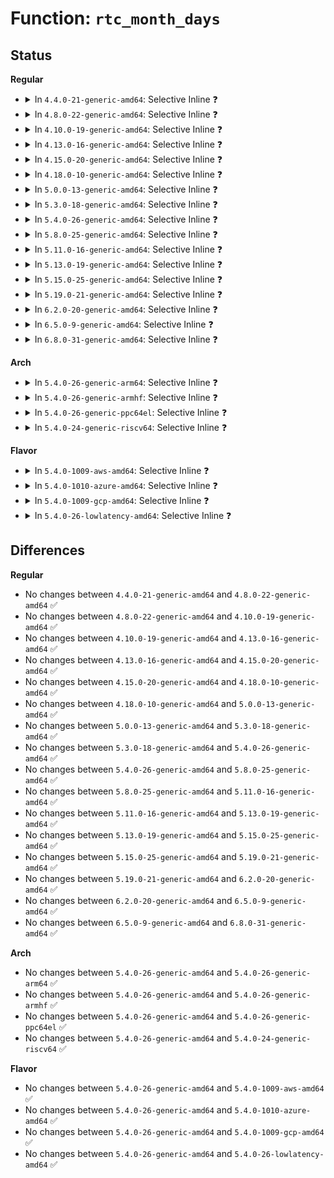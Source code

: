 # Function: <code>rtc_month_days</code>

## Status
<b>Regular</b>
<ul>
<li>
<details>
<summary>In <code>4.4.0-21-generic-amd64</code>: Selective Inline ❓</summary>

```c
int rtc_month_days(unsigned int month, unsigned int year)
```

```json
{
  "name": "rtc_month_days",
  "collision_type": "Unique Global",
  "inline_type": "Selective",
  "funcs": [
    {
      "addr": 18446744071585607520,
      "name": "rtc_month_days",
      "external": true,
      "loc": "drivers/rtc/rtc-lib.c:33",
      "file": "drivers/rtc/rtc-lib.c",
      "inline": "not declared, inlined",
      "caller_inline": [
        "drivers/rtc/rtc-lib.c:rtc_time64_to_tm",
        "drivers/rtc/rtc-lib.c:rtc_valid_tm"
      ],
      "caller_func": [
        "drivers/rtc/interface.c:__rtc_read_alarm"
      ]
    }
  ],
  "symbols": [
    {
      "addr": 18446744071585607520,
      "name": "rtc_month_days",
      "section": ".text",
      "bind": "STB_GLOBAL",
      "size": 83
    }
  ]
}
```
</details>
</li>
<li>
<details>
<summary>In <code>4.8.0-22-generic-amd64</code>: Selective Inline ❓</summary>

```c
int rtc_month_days(unsigned int month, unsigned int year)
```

```json
{
  "name": "rtc_month_days",
  "collision_type": "Unique Global",
  "inline_type": "Selective",
  "funcs": [
    {
      "addr": 18446744071586003512,
      "name": "rtc_month_days",
      "external": true,
      "loc": "drivers/rtc/rtc-lib.c:33",
      "file": "drivers/rtc/rtc-lib.c",
      "inline": "not declared, inlined",
      "caller_inline": [
        "drivers/rtc/rtc-lib.c:rtc_valid_tm",
        "drivers/rtc/rtc-lib.c:rtc_time64_to_tm"
      ],
      "caller_func": [
        "drivers/rtc/interface.c:__rtc_read_alarm"
      ]
    }
  ],
  "symbols": [
    {
      "addr": 18446744071586002768,
      "name": "rtc_month_days",
      "section": ".text",
      "bind": "STB_GLOBAL",
      "size": 83
    }
  ]
}
```
</details>
</li>
<li>
<details>
<summary>In <code>4.10.0-19-generic-amd64</code>: Selective Inline ❓</summary>

```c
int rtc_month_days(unsigned int month, unsigned int year)
```

```json
{
  "name": "rtc_month_days",
  "collision_type": "Unique Global",
  "inline_type": "Selective",
  "funcs": [
    {
      "addr": 18446744071586199320,
      "name": "rtc_month_days",
      "external": true,
      "loc": "drivers/rtc/rtc-lib.c:33",
      "file": "drivers/rtc/rtc-lib.c",
      "inline": "not declared, inlined",
      "caller_inline": [
        "drivers/rtc/rtc-lib.c:rtc_valid_tm",
        "drivers/rtc/rtc-lib.c:rtc_time64_to_tm"
      ],
      "caller_func": [
        "drivers/rtc/interface.c:__rtc_read_alarm",
        "drivers/rtc/rtc-cmos.c:cmos_validate_alarm",
        "drivers/rtc/rtc-cmos.c:cmos_validate_alarm"
      ]
    }
  ],
  "symbols": [
    {
      "addr": 18446744071586198576,
      "name": "rtc_month_days",
      "section": ".text",
      "bind": "STB_GLOBAL",
      "size": 83
    }
  ]
}
```
</details>
</li>
<li>
<details>
<summary>In <code>4.13.0-16-generic-amd64</code>: Selective Inline ❓</summary>

```c
int rtc_month_days(unsigned int month, unsigned int year)
```

```json
{
  "name": "rtc_month_days",
  "collision_type": "Unique Global",
  "inline_type": "Selective",
  "funcs": [
    {
      "addr": 18446744071586287356,
      "name": "rtc_month_days",
      "external": true,
      "loc": "drivers/rtc/rtc-lib.c:33",
      "file": "drivers/rtc/rtc-lib.c",
      "inline": "not declared, inlined",
      "caller_inline": [
        "drivers/rtc/rtc-lib.c:rtc_valid_tm",
        "drivers/rtc/rtc-lib.c:rtc_time64_to_tm"
      ],
      "caller_func": [
        "drivers/rtc/interface.c:__rtc_read_alarm",
        "drivers/rtc/rtc-cmos.c:cmos_validate_alarm",
        "drivers/rtc/rtc-cmos.c:cmos_validate_alarm"
      ]
    }
  ],
  "symbols": [
    {
      "addr": 18446744071586286624,
      "name": "rtc_month_days",
      "section": ".text",
      "bind": "STB_GLOBAL",
      "size": 91
    }
  ]
}
```
</details>
</li>
<li>
<details>
<summary>In <code>4.15.0-20-generic-amd64</code>: Selective Inline ❓</summary>

```c
int rtc_month_days(unsigned int month, unsigned int year)
```

```json
{
  "name": "rtc_month_days",
  "collision_type": "Unique Global",
  "inline_type": "Selective",
  "funcs": [
    {
      "addr": 18446744071586750684,
      "name": "rtc_month_days",
      "external": true,
      "loc": "drivers/rtc/rtc-lib.c:33",
      "file": "drivers/rtc/rtc-lib.c",
      "inline": "not declared, inlined",
      "caller_inline": [
        "drivers/rtc/rtc-lib.c:rtc_valid_tm",
        "drivers/rtc/rtc-lib.c:rtc_time64_to_tm"
      ],
      "caller_func": [
        "drivers/rtc/interface.c:__rtc_read_alarm",
        "drivers/rtc/rtc-cmos.c:cmos_validate_alarm",
        "drivers/rtc/rtc-cmos.c:cmos_validate_alarm"
      ]
    }
  ],
  "symbols": [
    {
      "addr": 18446744071586749952,
      "name": "rtc_month_days",
      "section": ".text",
      "bind": "STB_GLOBAL",
      "size": 91
    }
  ]
}
```
</details>
</li>
<li>
<details>
<summary>In <code>4.18.0-10-generic-amd64</code>: Selective Inline ❓</summary>

```c
int rtc_month_days(unsigned int month, unsigned int year)
```

```json
{
  "name": "rtc_month_days",
  "collision_type": "Unique Global",
  "inline_type": "Selective",
  "funcs": [
    {
      "addr": 18446744071587017194,
      "name": "rtc_month_days",
      "external": true,
      "loc": "drivers/rtc/rtc-lib.c:33",
      "file": "drivers/rtc/rtc-lib.c",
      "inline": "not declared, inlined",
      "caller_inline": [
        "drivers/rtc/rtc-lib.c:rtc_valid_tm",
        "drivers/rtc/rtc-lib.c:rtc_time64_to_tm"
      ],
      "caller_func": [
        "drivers/rtc/interface.c:__rtc_read_alarm",
        "drivers/rtc/rtc-cmos.c:cmos_validate_alarm",
        "drivers/rtc/rtc-cmos.c:cmos_validate_alarm"
      ]
    }
  ],
  "symbols": [
    {
      "addr": 18446744071587016464,
      "name": "rtc_month_days",
      "section": ".text",
      "bind": "STB_GLOBAL",
      "size": 91
    }
  ]
}
```
</details>
</li>
<li>
<details>
<summary>In <code>5.0.0-13-generic-amd64</code>: Selective Inline ❓</summary>

```c
int rtc_month_days(unsigned int month, unsigned int year)
```

```json
{
  "name": "rtc_month_days",
  "collision_type": "Unique Global",
  "inline_type": "Selective",
  "funcs": [
    {
      "addr": 18446744071587178650,
      "name": "rtc_month_days",
      "external": true,
      "loc": "drivers/rtc/lib.c:33",
      "file": "drivers/rtc/lib.c",
      "inline": "not declared, inlined",
      "caller_inline": [
        "drivers/rtc/lib.c:rtc_valid_tm",
        "drivers/rtc/lib.c:rtc_time64_to_tm"
      ],
      "caller_func": [
        "drivers/rtc/interface.c:__rtc_read_alarm",
        "drivers/rtc/rtc-cmos.c:cmos_validate_alarm",
        "drivers/rtc/rtc-cmos.c:cmos_validate_alarm"
      ]
    }
  ],
  "symbols": [
    {
      "addr": 18446744071587177920,
      "name": "rtc_month_days",
      "section": ".text",
      "bind": "STB_GLOBAL",
      "size": 91
    }
  ]
}
```
</details>
</li>
<li>
<details>
<summary>In <code>5.3.0-18-generic-amd64</code>: Selective Inline ❓</summary>

```c
int rtc_month_days(unsigned int month, unsigned int year)
```

```json
{
  "name": "rtc_month_days",
  "collision_type": "Unique Global",
  "inline_type": "Selective",
  "funcs": [
    {
      "addr": 18446744071587444107,
      "name": "rtc_month_days",
      "external": true,
      "loc": "drivers/rtc/lib.c:30",
      "file": "drivers/rtc/lib.c",
      "inline": "not declared, inlined",
      "caller_inline": [
        "drivers/rtc/lib.c:rtc_valid_tm",
        "drivers/rtc/lib.c:rtc_time64_to_tm"
      ],
      "caller_func": [
        "drivers/rtc/interface.c:__rtc_read_alarm",
        "drivers/rtc/rtc-cmos.c:cmos_validate_alarm",
        "drivers/rtc/rtc-cmos.c:cmos_validate_alarm"
      ]
    }
  ],
  "symbols": [
    {
      "addr": 18446744071587443360,
      "name": "rtc_month_days",
      "section": ".text",
      "bind": "STB_GLOBAL",
      "size": 82
    }
  ]
}
```
</details>
</li>
<li>
<details>
<summary>In <code>5.4.0-26-generic-amd64</code>: Selective Inline ❓</summary>

```c
int rtc_month_days(unsigned int month, unsigned int year)
```

```json
{
  "name": "rtc_month_days",
  "collision_type": "Unique Global",
  "inline_type": "Selective",
  "funcs": [
    {
      "addr": 18446744071587647179,
      "name": "rtc_month_days",
      "external": true,
      "loc": "drivers/rtc/lib.c:30",
      "file": "drivers/rtc/lib.c",
      "inline": "not declared, inlined",
      "caller_inline": [
        "drivers/rtc/lib.c:rtc_valid_tm",
        "drivers/rtc/lib.c:rtc_time64_to_tm"
      ],
      "caller_func": [
        "drivers/rtc/interface.c:__rtc_read_alarm",
        "drivers/rtc/rtc-cmos.c:cmos_validate_alarm",
        "drivers/rtc/rtc-cmos.c:cmos_validate_alarm"
      ]
    }
  ],
  "symbols": [
    {
      "addr": 18446744071587646432,
      "name": "rtc_month_days",
      "section": ".text",
      "bind": "STB_GLOBAL",
      "size": 82
    }
  ]
}
```
</details>
</li>
<li>
<details>
<summary>In <code>5.8.0-25-generic-amd64</code>: Selective Inline ❓</summary>

```c
int rtc_month_days(unsigned int month, unsigned int year)
```

```json
{
  "name": "rtc_month_days",
  "collision_type": "Unique Global",
  "inline_type": "Selective",
  "funcs": [
    {
      "addr": 18446744071588513819,
      "name": "rtc_month_days",
      "external": true,
      "loc": "drivers/rtc/lib.c:30",
      "file": "drivers/rtc/lib.c",
      "inline": "not declared, inlined",
      "caller_inline": [
        "drivers/rtc/lib.c:rtc_valid_tm",
        "drivers/rtc/lib.c:rtc_time64_to_tm"
      ],
      "caller_func": [
        "drivers/rtc/interface.c:__rtc_read_alarm",
        "drivers/rtc/rtc-cmos.c:cmos_validate_alarm",
        "drivers/rtc/rtc-cmos.c:cmos_validate_alarm"
      ]
    }
  ],
  "symbols": [
    {
      "addr": 18446744071588512800,
      "name": "rtc_month_days",
      "section": ".text",
      "bind": "STB_GLOBAL",
      "size": 82
    }
  ]
}
```
</details>
</li>
<li>
<details>
<summary>In <code>5.11.0-16-generic-amd64</code>: Selective Inline ❓</summary>

```c
int rtc_month_days(unsigned int month, unsigned int year)
```

```json
{
  "name": "rtc_month_days",
  "collision_type": "Unique Global",
  "inline_type": "Selective",
  "funcs": [
    {
      "addr": 18446744071588539211,
      "name": "rtc_month_days",
      "external": true,
      "loc": "drivers/rtc/lib.c:30",
      "file": "drivers/rtc/lib.c",
      "inline": "not declared, inlined",
      "caller_inline": [
        "drivers/rtc/lib.c:rtc_valid_tm",
        "drivers/rtc/lib.c:rtc_time64_to_tm"
      ],
      "caller_func": [
        "drivers/rtc/interface.c:__rtc_read_alarm",
        "drivers/rtc/rtc-cmos.c:cmos_validate_alarm",
        "drivers/rtc/rtc-cmos.c:cmos_validate_alarm"
      ]
    }
  ],
  "symbols": [
    {
      "addr": 18446744071588538192,
      "name": "rtc_month_days",
      "section": ".text",
      "bind": "STB_GLOBAL",
      "size": 82
    }
  ]
}
```
</details>
</li>
<li>
<details>
<summary>In <code>5.13.0-19-generic-amd64</code>: Selective Inline ❓</summary>

```c
int rtc_month_days(unsigned int month, unsigned int year)
```

```json
{
  "name": "rtc_month_days",
  "collision_type": "Unique Global",
  "inline_type": "Selective",
  "funcs": [
    {
      "addr": 18446744071588422459,
      "name": "rtc_month_days",
      "external": true,
      "loc": "drivers/rtc/lib.c:30",
      "file": "drivers/rtc/lib.c",
      "inline": "not declared, inlined",
      "caller_inline": [
        "drivers/rtc/lib.c:rtc_valid_tm",
        "drivers/rtc/lib.c:rtc_time64_to_tm"
      ],
      "caller_func": [
        "drivers/rtc/interface.c:__rtc_read_alarm",
        "drivers/rtc/rtc-cmos.c:cmos_validate_alarm",
        "drivers/rtc/rtc-cmos.c:cmos_validate_alarm"
      ]
    }
  ],
  "symbols": [
    {
      "addr": 18446744071588421456,
      "name": "rtc_month_days",
      "section": ".text",
      "bind": "STB_GLOBAL",
      "size": 82
    }
  ]
}
```
</details>
</li>
<li>
<details>
<summary>In <code>5.15.0-25-generic-amd64</code>: Selective Inline ❓</summary>

```c
int rtc_month_days(unsigned int month, unsigned int year)
```

```json
{
  "name": "rtc_month_days",
  "collision_type": "Unique Global",
  "inline_type": "Selective",
  "funcs": [
    {
      "addr": 18446744071589089983,
      "name": "rtc_month_days",
      "external": true,
      "loc": "drivers/rtc/lib.c:30",
      "file": "drivers/rtc/lib.c",
      "inline": "not declared, inlined",
      "caller_inline": [
        "drivers/rtc/lib.c:rtc_valid_tm"
      ],
      "caller_func": [
        "drivers/rtc/interface.c:__rtc_read_alarm",
        "drivers/rtc/rtc-cmos.c:cmos_validate_alarm",
        "drivers/rtc/rtc-cmos.c:cmos_validate_alarm"
      ]
    }
  ],
  "symbols": [
    {
      "addr": 18446744071589089024,
      "name": "rtc_month_days",
      "section": ".text",
      "bind": "STB_GLOBAL",
      "size": 123
    }
  ]
}
```
</details>
</li>
<li>
<details>
<summary>In <code>5.19.0-21-generic-amd64</code>: Selective Inline ❓</summary>

```c
int rtc_month_days(unsigned int month, unsigned int year)
```

```json
{
  "name": "rtc_month_days",
  "collision_type": "Unique Global",
  "inline_type": "Selective",
  "funcs": [
    {
      "addr": 18446744071590533319,
      "name": "rtc_month_days",
      "external": true,
      "loc": "drivers/rtc/lib.c:30",
      "file": "drivers/rtc/lib.c",
      "inline": "not declared, inlined",
      "caller_inline": [
        "drivers/rtc/lib.c:rtc_valid_tm"
      ],
      "caller_func": [
        "drivers/rtc/interface.c:__rtc_read_alarm",
        "drivers/rtc/rtc-cmos.c:cmos_validate_alarm",
        "drivers/rtc/rtc-cmos.c:cmos_validate_alarm"
      ]
    }
  ],
  "symbols": [
    {
      "addr": 18446744071590532192,
      "name": "rtc_month_days",
      "section": ".text",
      "bind": "STB_GLOBAL",
      "size": 133
    }
  ]
}
```
</details>
</li>
<li>
<details>
<summary>In <code>6.2.0-20-generic-amd64</code>: Selective Inline ❓</summary>

```c
int rtc_month_days(unsigned int month, unsigned int year)
```

```json
{
  "name": "rtc_month_days",
  "collision_type": "Unique Global",
  "inline_type": "Selective",
  "funcs": [
    {
      "addr": 18446744071592185479,
      "name": "rtc_month_days",
      "external": true,
      "loc": "drivers/rtc/lib.c:30",
      "file": "drivers/rtc/lib.c",
      "inline": "not declared, inlined",
      "caller_inline": [
        "drivers/rtc/lib.c:rtc_valid_tm"
      ],
      "caller_func": [
        "drivers/rtc/interface.c:__rtc_read_alarm",
        "drivers/rtc/rtc-cmos.c:cmos_validate_alarm",
        "drivers/rtc/rtc-cmos.c:cmos_validate_alarm"
      ]
    }
  ],
  "symbols": [
    {
      "addr": 18446744071592184256,
      "name": "rtc_month_days",
      "section": ".text",
      "bind": "STB_GLOBAL",
      "size": 133
    }
  ]
}
```
</details>
</li>
<li>
<details>
<summary>In <code>6.5.0-9-generic-amd64</code>: Selective Inline ❓</summary>

```c
int rtc_month_days(unsigned int month, unsigned int year)
```

```json
{
  "name": "rtc_month_days",
  "collision_type": "Unique Global",
  "inline_type": "Selective",
  "funcs": [
    {
      "addr": 18446744071592609207,
      "name": "rtc_month_days",
      "external": true,
      "loc": "drivers/rtc/lib.c:30",
      "file": "drivers/rtc/lib.c",
      "inline": "not declared, inlined",
      "caller_inline": [
        "drivers/rtc/lib.c:rtc_valid_tm"
      ],
      "caller_func": [
        "drivers/rtc/interface.c:__rtc_read_alarm",
        "drivers/rtc/rtc-cmos.c:cmos_validate_alarm",
        "drivers/rtc/rtc-cmos.c:cmos_validate_alarm"
      ]
    }
  ],
  "symbols": [
    {
      "addr": 18446744071592608032,
      "name": "rtc_month_days",
      "section": ".text",
      "bind": "STB_GLOBAL",
      "size": 133
    }
  ]
}
```
</details>
</li>
<li>
<details>
<summary>In <code>6.8.0-31-generic-amd64</code>: Selective Inline ❓</summary>

```c
int rtc_month_days(unsigned int month, unsigned int year)
```

```json
{
  "name": "rtc_month_days",
  "collision_type": "Unique Global",
  "inline_type": "Selective",
  "funcs": [
    {
      "addr": 18446744071593353959,
      "name": "rtc_month_days",
      "external": true,
      "loc": "drivers/rtc/lib.c:30",
      "file": "drivers/rtc/lib.c",
      "inline": "not declared, inlined",
      "caller_inline": [
        "drivers/rtc/lib.c:rtc_valid_tm"
      ],
      "caller_func": [
        "drivers/rtc/interface.c:__rtc_read_alarm",
        "drivers/rtc/rtc-cmos.c:cmos_validate_alarm",
        "drivers/rtc/rtc-cmos.c:cmos_validate_alarm"
      ]
    }
  ],
  "symbols": [
    {
      "addr": 18446744071593352784,
      "name": "rtc_month_days",
      "section": ".text",
      "bind": "STB_GLOBAL",
      "size": 133
    }
  ]
}
```
</details>
</li>
</ul>
<b>Arch</b>
<ul>
<li>
<details>
<summary>In <code>5.4.0-26-generic-arm64</code>: Selective Inline ❓</summary>

```c
int rtc_month_days(unsigned int month, unsigned int year)
```

```json
{
  "name": "rtc_month_days",
  "collision_type": "Unique Global",
  "inline_type": "Selective",
  "funcs": [
    {
      "addr": 18446603336500799184,
      "name": "rtc_month_days",
      "external": true,
      "loc": "drivers/rtc/lib.c:30",
      "file": "drivers/rtc/lib.c",
      "inline": "not declared, inlined",
      "caller_inline": [
        "drivers/rtc/lib.c:rtc_valid_tm",
        "drivers/rtc/lib.c:rtc_time64_to_tm"
      ],
      "caller_func": [
        "drivers/rtc/interface.c:__rtc_read_alarm",
        "drivers/rtc/rtc-rtd119x.c:rtd119x_rtc_read_time",
        "drivers/rtc/rtc-rtd119x.c:rtd119x_rtc_read_time"
      ]
    }
  ],
  "symbols": [
    {
      "addr": 18446603336500798240,
      "name": "rtc_month_days",
      "section": ".text",
      "bind": "STB_GLOBAL",
      "size": 144
    }
  ]
}
```
</details>
</li>
<li>
<details>
<summary>In <code>5.4.0-26-generic-armhf</code>: Selective Inline ❓</summary>

```c
int rtc_month_days(unsigned int month, unsigned int year)
```

```json
{
  "name": "rtc_month_days",
  "collision_type": "Unique Global",
  "inline_type": "Selective",
  "funcs": [
    {
      "addr": 3233304424,
      "name": "rtc_month_days",
      "external": true,
      "loc": "drivers/rtc/lib.c:30",
      "file": "drivers/rtc/lib.c",
      "inline": "not declared, inlined",
      "caller_inline": [
        "drivers/rtc/lib.c:rtc_valid_tm",
        "drivers/rtc/lib.c:rtc_time64_to_tm"
      ],
      "caller_func": [
        "drivers/rtc/interface.c:__rtc_read_alarm"
      ]
    }
  ],
  "symbols": [
    {
      "addr": 3233304088,
      "name": "rtc_month_days",
      "section": ".text",
      "bind": "STB_GLOBAL",
      "size": 116
    }
  ]
}
```
</details>
</li>
<li>
<details>
<summary>In <code>5.4.0-26-generic-ppc64el</code>: Selective Inline ❓</summary>

```c
int rtc_month_days(unsigned int month, unsigned int year)
```

```json
{
  "name": "rtc_month_days",
  "collision_type": "Unique Global",
  "inline_type": "Selective",
  "funcs": [
    {
      "addr": 13835058055294251596,
      "name": "rtc_month_days",
      "external": true,
      "loc": "drivers/rtc/lib.c:30",
      "file": "drivers/rtc/lib.c",
      "inline": "not declared, inlined",
      "caller_inline": [
        "drivers/rtc/lib.c:rtc_valid_tm",
        "drivers/rtc/lib.c:rtc_time64_to_tm"
      ],
      "caller_func": [
        "drivers/rtc/interface.c:__rtc_read_alarm"
      ]
    }
  ],
  "symbols": [
    {
      "addr": 13835058055294250512,
      "name": "rtc_month_days",
      "section": ".text",
      "bind": "STB_GLOBAL",
      "size": 168
    }
  ]
}
```
</details>
</li>
<li>
<details>
<summary>In <code>5.4.0-24-generic-riscv64</code>: Selective Inline ❓</summary>

```c
int rtc_month_days(unsigned int month, unsigned int year)
```

```json
{
  "name": "rtc_month_days",
  "collision_type": "Unique Global",
  "inline_type": "Selective",
  "funcs": [
    {
      "addr": 18446743936277621328,
      "name": "rtc_month_days",
      "external": true,
      "loc": "drivers/rtc/lib.c:30",
      "file": "drivers/rtc/lib.c",
      "inline": "not declared, inlined",
      "caller_inline": [
        "drivers/rtc/lib.c:rtc_valid_tm",
        "drivers/rtc/lib.c:rtc_time64_to_tm"
      ],
      "caller_func": [
        "drivers/rtc/interface.c:__rtc_read_alarm"
      ]
    }
  ],
  "symbols": [
    {
      "addr": 18446743936277620682,
      "name": "rtc_month_days",
      "section": ".text",
      "bind": "STB_GLOBAL",
      "size": 108
    }
  ]
}
```
</details>
</li>
</ul>
<b>Flavor</b>
<ul>
<li>
<details>
<summary>In <code>5.4.0-1009-aws-amd64</code>: Selective Inline ❓</summary>

```c
int rtc_month_days(unsigned int month, unsigned int year)
```

```json
{
  "name": "rtc_month_days",
  "collision_type": "Unique Global",
  "inline_type": "Selective",
  "funcs": [
    {
      "addr": 18446744071587330939,
      "name": "rtc_month_days",
      "external": true,
      "loc": "drivers/rtc/lib.c:30",
      "file": "drivers/rtc/lib.c",
      "inline": "not declared, inlined",
      "caller_inline": [
        "drivers/rtc/lib.c:rtc_valid_tm",
        "drivers/rtc/lib.c:rtc_time64_to_tm"
      ],
      "caller_func": [
        "drivers/rtc/interface.c:__rtc_read_alarm",
        "drivers/rtc/rtc-cmos.c:cmos_validate_alarm",
        "drivers/rtc/rtc-cmos.c:cmos_validate_alarm"
      ]
    }
  ],
  "symbols": [
    {
      "addr": 18446744071587330192,
      "name": "rtc_month_days",
      "section": ".text",
      "bind": "STB_GLOBAL",
      "size": 82
    }
  ]
}
```
</details>
</li>
<li>
<details>
<summary>In <code>5.4.0-1010-azure-amd64</code>: Selective Inline ❓</summary>

```c
int rtc_month_days(unsigned int month, unsigned int year)
```

```json
{
  "name": "rtc_month_days",
  "collision_type": "Unique Global",
  "inline_type": "Selective",
  "funcs": [
    {
      "addr": 18446744071587099243,
      "name": "rtc_month_days",
      "external": true,
      "loc": "drivers/rtc/lib.c:30",
      "file": "drivers/rtc/lib.c",
      "inline": "not declared, inlined",
      "caller_inline": [
        "drivers/rtc/lib.c:rtc_valid_tm",
        "drivers/rtc/lib.c:rtc_time64_to_tm"
      ],
      "caller_func": [
        "drivers/rtc/interface.c:__rtc_read_alarm",
        "drivers/rtc/rtc-cmos.c:cmos_validate_alarm",
        "drivers/rtc/rtc-cmos.c:cmos_validate_alarm"
      ]
    }
  ],
  "symbols": [
    {
      "addr": 18446744071587098496,
      "name": "rtc_month_days",
      "section": ".text",
      "bind": "STB_GLOBAL",
      "size": 82
    }
  ]
}
```
</details>
</li>
<li>
<details>
<summary>In <code>5.4.0-1009-gcp-amd64</code>: Selective Inline ❓</summary>

```c
int rtc_month_days(unsigned int month, unsigned int year)
```

```json
{
  "name": "rtc_month_days",
  "collision_type": "Unique Global",
  "inline_type": "Selective",
  "funcs": [
    {
      "addr": 18446744071587598427,
      "name": "rtc_month_days",
      "external": true,
      "loc": "drivers/rtc/lib.c:30",
      "file": "drivers/rtc/lib.c",
      "inline": "not declared, inlined",
      "caller_inline": [
        "drivers/rtc/lib.c:rtc_valid_tm",
        "drivers/rtc/lib.c:rtc_time64_to_tm"
      ],
      "caller_func": [
        "drivers/rtc/interface.c:__rtc_read_alarm",
        "drivers/rtc/rtc-cmos.c:cmos_validate_alarm",
        "drivers/rtc/rtc-cmos.c:cmos_validate_alarm"
      ]
    }
  ],
  "symbols": [
    {
      "addr": 18446744071587597680,
      "name": "rtc_month_days",
      "section": ".text",
      "bind": "STB_GLOBAL",
      "size": 82
    }
  ]
}
```
</details>
</li>
<li>
<details>
<summary>In <code>5.4.0-26-lowlatency-amd64</code>: Selective Inline ❓</summary>

```c
int rtc_month_days(unsigned int month, unsigned int year)
```

```json
{
  "name": "rtc_month_days",
  "collision_type": "Unique Global",
  "inline_type": "Selective",
  "funcs": [
    {
      "addr": 18446744071587709243,
      "name": "rtc_month_days",
      "external": true,
      "loc": "drivers/rtc/lib.c:30",
      "file": "drivers/rtc/lib.c",
      "inline": "not declared, inlined",
      "caller_inline": [
        "drivers/rtc/lib.c:rtc_valid_tm",
        "drivers/rtc/lib.c:rtc_time64_to_tm"
      ],
      "caller_func": [
        "drivers/rtc/interface.c:__rtc_read_alarm",
        "drivers/rtc/rtc-cmos.c:cmos_validate_alarm",
        "drivers/rtc/rtc-cmos.c:cmos_validate_alarm"
      ]
    }
  ],
  "symbols": [
    {
      "addr": 18446744071587708496,
      "name": "rtc_month_days",
      "section": ".text",
      "bind": "STB_GLOBAL",
      "size": 82
    }
  ]
}
```
</details>
</li>
</ul>

## Differences
<b>Regular</b>
<ul>
<li>
No changes between <code>4.4.0-21-generic-amd64</code> and <code>4.8.0-22-generic-amd64</code> ✅
</li>
<li>
No changes between <code>4.8.0-22-generic-amd64</code> and <code>4.10.0-19-generic-amd64</code> ✅
</li>
<li>
No changes between <code>4.10.0-19-generic-amd64</code> and <code>4.13.0-16-generic-amd64</code> ✅
</li>
<li>
No changes between <code>4.13.0-16-generic-amd64</code> and <code>4.15.0-20-generic-amd64</code> ✅
</li>
<li>
No changes between <code>4.15.0-20-generic-amd64</code> and <code>4.18.0-10-generic-amd64</code> ✅
</li>
<li>
No changes between <code>4.18.0-10-generic-amd64</code> and <code>5.0.0-13-generic-amd64</code> ✅
</li>
<li>
No changes between <code>5.0.0-13-generic-amd64</code> and <code>5.3.0-18-generic-amd64</code> ✅
</li>
<li>
No changes between <code>5.3.0-18-generic-amd64</code> and <code>5.4.0-26-generic-amd64</code> ✅
</li>
<li>
No changes between <code>5.4.0-26-generic-amd64</code> and <code>5.8.0-25-generic-amd64</code> ✅
</li>
<li>
No changes between <code>5.8.0-25-generic-amd64</code> and <code>5.11.0-16-generic-amd64</code> ✅
</li>
<li>
No changes between <code>5.11.0-16-generic-amd64</code> and <code>5.13.0-19-generic-amd64</code> ✅
</li>
<li>
No changes between <code>5.13.0-19-generic-amd64</code> and <code>5.15.0-25-generic-amd64</code> ✅
</li>
<li>
No changes between <code>5.15.0-25-generic-amd64</code> and <code>5.19.0-21-generic-amd64</code> ✅
</li>
<li>
No changes between <code>5.19.0-21-generic-amd64</code> and <code>6.2.0-20-generic-amd64</code> ✅
</li>
<li>
No changes between <code>6.2.0-20-generic-amd64</code> and <code>6.5.0-9-generic-amd64</code> ✅
</li>
<li>
No changes between <code>6.5.0-9-generic-amd64</code> and <code>6.8.0-31-generic-amd64</code> ✅
</li>
</ul>
<b>Arch</b>
<ul>
<li>
No changes between <code>5.4.0-26-generic-amd64</code> and <code>5.4.0-26-generic-arm64</code> ✅
</li>
<li>
No changes between <code>5.4.0-26-generic-amd64</code> and <code>5.4.0-26-generic-armhf</code> ✅
</li>
<li>
No changes between <code>5.4.0-26-generic-amd64</code> and <code>5.4.0-26-generic-ppc64el</code> ✅
</li>
<li>
No changes between <code>5.4.0-26-generic-amd64</code> and <code>5.4.0-24-generic-riscv64</code> ✅
</li>
</ul>
<b>Flavor</b>
<ul>
<li>
No changes between <code>5.4.0-26-generic-amd64</code> and <code>5.4.0-1009-aws-amd64</code> ✅
</li>
<li>
No changes between <code>5.4.0-26-generic-amd64</code> and <code>5.4.0-1010-azure-amd64</code> ✅
</li>
<li>
No changes between <code>5.4.0-26-generic-amd64</code> and <code>5.4.0-1009-gcp-amd64</code> ✅
</li>
<li>
No changes between <code>5.4.0-26-generic-amd64</code> and <code>5.4.0-26-lowlatency-amd64</code> ✅
</li>
</ul>
